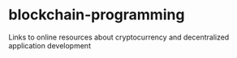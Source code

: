 # blockchain-programming
Links to online resources about cryptocurrency and decentralized application development

